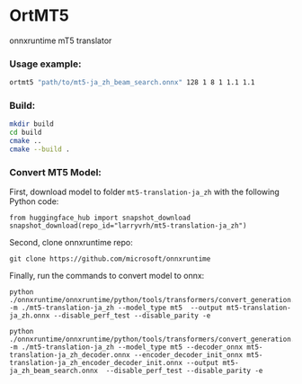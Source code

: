 # OrtMT5
onnxruntime mT5 translator

### Usage example:

```bash
ortmt5 "path/to/mt5-ja_zh_beam_search.onnx" 128 1 8 1 1.1 1.1
```

### Build:

```bash
mkdir build
cd build
cmake ..
cmake --build .
```

### Convert MT5 Model:

First, download model to folder `mt5-translation-ja_zh` with the following Python code:

```
from huggingface_hub import snapshot_download
snapshot_download(repo_id="larryvrh/mt5-translation-ja_zh")
```

Second, clone onnxruntime repo:

```
git clone https://github.com/microsoft/onnxruntime
```

Finally, run the commands to convert model to onnx:

```
python ./onnxruntime/onnxruntime/python/tools/transformers/convert_generation.py -m ./mt5-translation-ja_zh --model_type mt5  --output mt5-translation-ja_zh.onnx --disable_perf_test --disable_parity -e

python ./onnxruntime/onnxruntime/python/tools/transformers/convert_generation.py -m ./mt5-translation-ja_zh --model_type mt5 --decoder_onnx mt5-translation-ja_zh_decoder.onnx --encoder_decoder_init_onnx mt5-translation-ja_zh_encoder_decoder_init.onnx --output mt5-ja_zh_beam_search.onnx  --disable_perf_test --disable_parity -e
```

